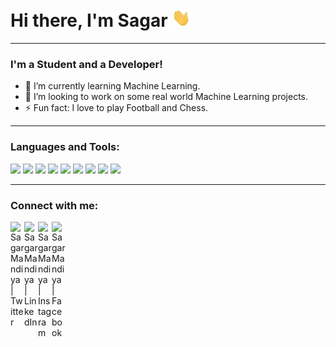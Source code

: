 # Hi there, I'm Sagar <img src="https://raw.githubusercontent.com/sagarmandiya/sagarmandiya/master/wave.gif" width="30px">

---
### I'm a Student and a Developer!

<!-- - 🔭 I’m currently working on a Deep Learning Project. -->
- 🌱 I’m currently learning Machine Learning. 
- 👯 I’m looking to work on some real world Machine Learning projects. 
- ⚡ Fun fact: I love to play Football and Chess. 
---
### Languages and Tools:

![](https://img.shields.io/badge/Code-Python-informational?style=flat&logo=python&logoColor=white&color=2bbc8a) 
![](https://img.shields.io/badge/Code-C++-informational?style=flat&logo=C&logoColor=white&color=2bbc8a) 
![](https://img.shields.io/badge/Code-HTML5-informational?style=flat&logo=html5&logoColor=white&color=2bbc8a) 
![](https://img.shields.io/badge/Code-CSS3-informational?style=flat&logo=CSS3&logoColor=white&color=2bbc8a) 
![](https://img.shields.io/badge/Code-Javascript-informational?style=flat&logo=javascript&logoColor=white&color=2bbc8a) 
![](https://img.shields.io/badge/OS-Linux-informational?style=flat&logo=linux&logoColor=white&color=2bbc8a) 
![](https://img.shields.io/badge/Tools-TensorFlow-informational?style=flat&logo=tensorflow&logoColor=white&color=2bbc8a) 
![](https://img.shields.io/badge/Tools-Jupyter_Notebook-informational?style=flat&logo=jupyter&logoColor=white&color=2bbc8a) 
![](https://img.shields.io/badge/Tools-Github-informational?style=flat&logo=github&logoColor=white&color=2bbc8a) 

---

### Connect with me:

[<img align="left" alt="Sagar Mandiya | Twitter" width="22px" src="https://cdn.jsdelivr.net/npm/simple-icons@v3/icons/twitter.svg" />][twitter] 
[<img align="left" alt="Sagar Mandiya | LinkedIn" width="22px" src="https://cdn.jsdelivr.net/npm/simple-icons@v3/icons/linkedin.svg" />][linkedin] 
[<img align="left" alt="Sagar Mandiya | Instagram" width="22px" src="https://cdn.jsdelivr.net/npm/simple-icons@v3/icons/instagram.svg" />][instagram] 
[<img align="left" alt="Sagar Mandiya | Facebook" width="22px" src="https://cdn.jsdelivr.net/npm/simple-icons@v3/icons/facebook.svg" />][facebook]

[twitter]: https://twitter.com/sagar_mandiya
[instagram]: https://www.instagram.com/sagar_mandiya/
[linkedin]: https://www.linkedin.com/in/sagar-m-647a2b183
[facebook]: https://www.facebook.com/sagar.mandiya.5/
